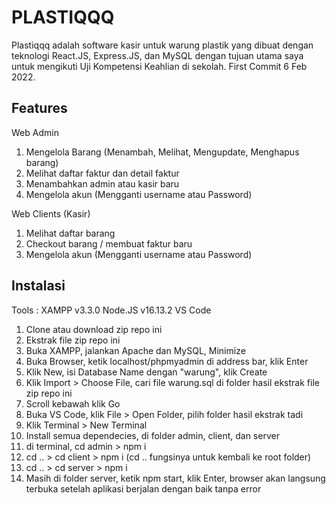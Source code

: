 # PLASTIQQQ

Plastiqqq adalah software kasir untuk warung plastik yang dibuat dengan teknologi React.JS, Express.JS, dan MySQL dengan tujuan utama saya untuk mengikuti Uji Kompetensi Keahlian di sekolah.
First Commit 6 Feb 2022.

## Features

Web Admin
1. Mengelola Barang (Menambah, Melihat, Mengupdate, Menghapus barang)
2. Melihat daftar faktur dan detail faktur
3. Menambahkan admin atau kasir baru
4. Mengelola akun (Mengganti username atau Password)

Web Clients (Kasir)
1. Melihat daftar barang
2. Checkout barang / membuat faktur baru
3. Mengelola akun (Mengganti username atau Password)

## Instalasi

Tools :
XAMPP v3.3.0
Node.JS v16.13.2
VS Code

1. Clone atau download zip repo ini
2. Ekstrak file zip repo ini
3. Buka XAMPP, jalankan Apache dan MySQL, Minimize
4. Buka Browser, ketik localhost/phpmyadmin di address bar, klik Enter
5. Klik New, isi Database Name dengan "warung", klik Create
6. Klik Import > Choose File, cari file warung.sql di folder hasil ekstrak file zip repo ini
7. Scroll kebawah klik Go 
8. Buka VS Code, klik File > Open Folder, pilih folder hasil ekstrak tadi
9. Klik Terminal > New Terminal
10. Install semua dependecies, di folder admin, client, dan server
11. di terminal, cd admin > npm i
12. cd .. > cd client > npm i (cd .. fungsinya untuk kembali ke root folder)
13. cd .. > cd server > npm i
14. Masih di folder server, ketik npm start, klik Enter, browser akan langsung terbuka setelah aplikasi berjalan dengan baik tanpa error
